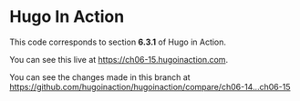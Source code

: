 Hugo In Action
===============

This code corresponds to section **6.3.1** of Hugo in Action.

You can see this live at https://ch06-15.hugoinaction.com.

You can see the changes made in this branch at https://github.com/hugoinaction/hugoinaction/compare/ch06-14...ch06-15

